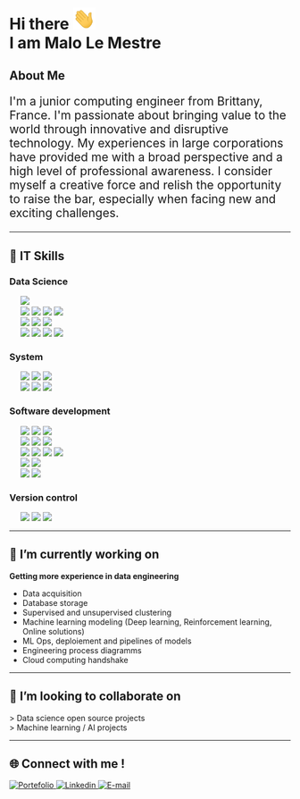 <h1> Hi there <img src='./assets/hello.gif' width="40px"> <br> I am Malo Le Mestre  </h1>

## About Me
<p style="font-size: 1.5em;"> I'm a junior computing engineer from Brittany, France. I'm passionate about bringing value to the world through innovative and disruptive technology. My experiences in large corporations have provided me with a broad perspective and a high level of professional awareness. I consider myself a creative force and relish the opportunity to raise the bar, especially when facing new and exciting challenges. </p>


___

<h2> 🚀 IT Skills </h2>

<h3> Data Science </h3>

<p>
   <div>
      &nbsp;&nbsp;&nbsp;&nbsp; 
      <img src="https://img.shields.io/badge/-Python wide skills-blue?logo=python&logoColor=yellow&style=flat-square" height="40">
   </div>
   <div>
      &nbsp;&nbsp;&nbsp;&nbsp;
      <img src="https://img.shields.io/badge/SQL-3C75B7?&style=flat-square" height="30">   
      <img src="https://img.shields.io/badge/-MySQL-ded?logo=mysql&logoColor=blue&style=flat-square" height="30">
      <img src="https://img.shields.io/badge/PostgreSQL-375577?logo=postgresql&logoColor=white&style=flat-square" height="30"> 
      <img src="https://img.shields.io/badge/Redis-red?logo=redis&logoColor=white&style=flat-square" height="30"> 
   </div>
   <div>
      &nbsp;&nbsp;&nbsp;&nbsp;
      <img src="https://img.shields.io/badge/tensorflow-orange?logo=tensorflow&logoColor=white&style=flat-square" height="30">
      <img src="https://img.shields.io/badge/sklearn-blue?logo=scikitlearn&style=flat-square" height="30"> 
      <img src="https://img.shields.io/badge/pytorch (soon)-252527?logo=pytorch&style=flat-square" height="30">
   </div> 
   <div>
    &nbsp;&nbsp;&nbsp;&nbsp;
      <img src="https://img.shields.io/badge/Clustering-3C75B7?style=flat-square" height="30">
      <img src="https://img.shields.io/badge/DTW-grey" height="30">
      <img src="https://img.shields.io/badge/DBSCAN-grey" height="30">
      <img src="https://img.shields.io/badge/KMEANS-grey" height="30"> 
   </div> 
</p>

<h3> System </h3>

<p> 
   <div>
      &nbsp;&nbsp;&nbsp;&nbsp;
      <img src="https://img.shields.io/badge/Docker-2E5A8D?logo=docker&logoColor=white&style=flat-square" height="30">
      <img src="https://img.shields.io/badge/VirtualBox-ded?logo=virtualbox&logoColor=blue&style=flat-square"height="30">
      <img src="https://img.shields.io/badge/Kubernetes (soon)-blue?logo=kubernetes&logoColor=white&style=flat-square" height="30">
   </div>

   <div>
      &nbsp;&nbsp;&nbsp;&nbsp;
      <img src="https://img.shields.io/badge/Linux-black?logo=linux&logoColor=yellow&style=flat-square" height="30">
      <img src="https://img.shields.io/badge/MacOS-888888?logo=macos&logoColor=white&style=flat-square" height="30">
      <img src="https://img.shields.io/badge/GNU bash-333333?logo=gnubash&logoColor=00ff00&style=flat-square" height="30">
   </div> 
</p>

<h3> Software development </h3>

<p>
   <div>
      &nbsp;&nbsp;&nbsp;&nbsp; 
      <img src="https://img.shields.io/badge/Vue.js-569D74?logo=vuedotjs&logoColor=white&style=flat-square" height="30">
      <img src="https://img.shields.io/badge/Node.js-86A94A?logo=nodedotjs&logoColor=white&style=flat-square" height="30">
      <img src="https://img.shields.io/badge/Electron-47848F?logo=electron&logoColor=white&style=flat-square" height="30">
   </div

   <div>
      &nbsp;&nbsp;&nbsp;&nbsp;
      <img src="https://img.shields.io/badge/HTML-orange?logo=html5&logoColor=white&style=flat-square" height="30">
      <img src="https://img.shields.io/badge/CSS-ded?logo=css3&logoColor=blue&style=flat-square" height="30">
      <img src="https://img.shields.io/badge/JavaScript-D1A241?logo=javascript&logoColor=white&style=flat-square" height="30">
   </div>

   <div>
      &nbsp;&nbsp;&nbsp;&nbsp;   
      <img src="https://img.shields.io/badge/Firebase-blue?logo=firebase&style=flat-square&logoColor='987E2B'" height="30">
      <img src="https://img.shields.io/badge/Hosting-grey?logo=firebase&logoColor='987E2B'" height="30">
      <img src="https://img.shields.io/badge/Authentication-grey?logo=firebase&logoColor='987E2B'" height="30">
      <img src="https://img.shields.io/badge/RealtimeDB-grey?logo=firebase&logoColor='987E2B'" height="30">
   </div> 

   <div>
      &nbsp;&nbsp;&nbsp;&nbsp;  
      <img src="https://img.shields.io/badge/C++ (soon)-black?logo=cplusplus&style=flat-square&logoColor='987E2B'" height="30">
      <img src="https://img.shields.io/badge/VBA (soon)-green?logo=microsoft&style=flat-square" height="30"> 
   </div> 

   <div>
      &nbsp;&nbsp;&nbsp;&nbsp;
      <img src="https://img.shields.io/badge/Flutter-blue?logo=flutter&style=flat-square" height="30"> 
      <img src="https://img.shields.io/badge/Dart-white?logo=Dart&style=flat-square&logoColor=blue" height="30"> 
   </div> 
</p>

<h3> Version control </h3>

<p>
   &nbsp;&nbsp;&nbsp;&nbsp;
   <img src="https://img.shields.io/badge/Git-black?logo=git&style=flat-square" height="30">
   <img src="https://img.shields.io/badge/GitHub-181717?logo=github&style=flat-square" height="30">
   <img src="https://img.shields.io/badge/GitLab-ef9b24?logo=gitlab&logoColor=white&style=flat-square" height="30"> 
</p> 

___
<h2>🔭 I’m currently working on </h2>

__Getting more experience in data engineering__
   - Data acquisition
   - Database storage
   - Supervised and unsupervised clustering
   - Machine learning modeling (Deep learning, Reinforcement learning, Online solutions)
   - ML Ops, deploiement and pipelines of models
   - Engineering process diagramms
   - Cloud computing
handshake
___
<h2>🤝 I’m looking to collaborate on </h2>

\> Data science open source projects <br>
\> Machine learning / AI projects

___
<h2>🌐 Connect with me ! </h2>

<div> 
   <a href="https://portfolio.dopee.io" target="_blank">
      <img src="https://img.shields.io/badge/Portefolio-green?style=for-the-badge&logo=vuedotjs&logoColor=white" alt="Portefolio" height=40>
   </a>
   
   <a href="https://www.linkedin.com/in/malo-le-mestre/" target="_blank">
      <img src="https://img.shields.io/badge/LinkedIn-0077B5?style=for-the-badge&logo=linkedin&logoColor=white" alt="Linkedin" height=40>
   </a>

   <a href="mailto:malo.lm@icloud.com" target="_blank">
      <img src="https://img.shields.io/badge/Email-D14836?style=for-the-badge&logo=maildotru&logoColor=white" alt="E-mail" height=40>
   </a>
</div>


<!-- DOCS
icons and labels: 
- https://simpleicons.org/?q=mail 
- https://shields.io
-->